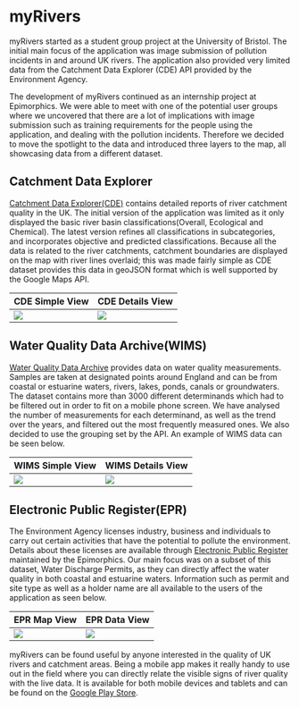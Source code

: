 # myRivers
myRivers started as a student group project at the University of Bristol. The initial main focus of the application was image submission of pollution incidents in and around UK rivers. The application also provided very limited data from the Catchment Data Explorer (CDE) API provided by the Environment Agency.

The development of myRivers continued as an internship project at Epimorphics. We were able to meet with one of the potential user groups where we uncovered that there are a lot of implications with image submission such as training requirements for the people using the application, and dealing with the pollution incidents. Therefore we decided to move the spotlight to the data and introduced three layers to the map, all showcasing data from a different dataset.

## Catchment Data Explorer
[Catchment Data Explorer(CDE)](http://environment.data.gov.uk/catchment-planning/) contains detailed reports of river catchment quality in the UK. The initial version of the application was limited as it only displayed the basic river basin classifications(Overall, Ecological and Chemical). The latest version refines all classifications in subcategories, and incorporates objective and predicted classifications. Because all the data is related to the river catchments, catchment boundaries are displayed on the map with river lines overlaid; this was made fairly simple as CDE dataset provides this data in geoJSON format which is well supported by the Google Maps API.

CDE Simple View | CDE Details View 
--------------- | -----------------
![](https://raw.githubusercontent.com/alessio-b-zak/myRivers/master/graphic%20assets/screenshots/cde_data_view.png) | ![](https://raw.githubusercontent.com/alessio-b-zak/myRivers/master/graphic%20assets/screenshots/cde_details_view.png)

## Water Quality Data Archive(WIMS)
[Water Quality Data Archive](http://environment.data.gov.uk/water-quality/view/landing) provides data on water quality measurements. Samples are taken at designated points around England and can be from coastal or estuarine waters, rivers, lakes, ponds, canals or groundwaters. The dataset contains more than 3000 different determinands which had to be filtered out in order to fit on a mobile phone screen. We have analysed the number of measurements for each determinand, as well as the trend over the years, and filtered out the most frequently measured ones. We also decided to use the grouping set by the API. An example of WIMS data can be seen below.

WIMS Simple View | WIMS Details View 
---------------- | -----------------
![](https://raw.githubusercontent.com/alessio-b-zak/myRivers/master/graphic%20assets/screenshots/wims_data_view.png) | ![](https://raw.githubusercontent.com/alessio-b-zak/myRivers/master/graphic%20assets/screenshots/wims_details_view.png)

## Electronic Public Register(EPR)
The Environment Agency licenses industry, business and individuals to carry out certain activities that have the potential to pollute the environment. Details about these licenses are available through [Electronic Public Register](https://environment.data.gov.uk/public-register/view/index) maintained by the Epimorphics. Our main focus was on a subset of this dataset, Water Discharge Permits, as they can directly affect the water quality in both coastal and estuarine waters. Information such as permit and site type as well as a holder name are all available to the users of the application as seen below.

EPR Map View     | EPR Data View 
---------------- | -----------------
![](https://raw.githubusercontent.com/alessio-b-zak/myRivers/master/graphic%20assets/screenshots/home_permit_layer.png) | ![](https://raw.githubusercontent.com/alessio-b-zak/myRivers/master/graphic%20assets/screenshots/permit_data_view.png)

myRivers can be found useful by anyone interested in the quality of UK rivers and catchment areas. Being a mobile app makes it really handy to use out in the field where you can directly relate the visible signs of river quality with the live data. It is available for both mobile devices and tablets and can be found on the [Google Play Store](
https://play.google.com/store/apps/details?id=com.epimorphics.android.myrivers).
